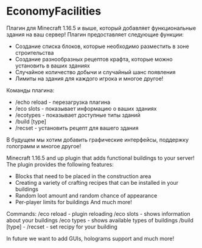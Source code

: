 # EconomyFacilities

Плагин для Minecraft 1.16.5 и выше, который добавляет функциональные здания на ваш сервер! Плагин предоставляет следующие функции:
- Создание списка блоков, которые необходимо разместить в зоне строительства
- Создание разнообразных рецептов крафта, которые можно установить в ваших зданиях
- Случайное количество добычи и случайный шанс появления
- Лимиты на здания для каждого игрока и многое другое!
  
Команды плагина:
- /echo reload - перезагрузка плагина
- /eco slots - показывает информацию о ваших зданиях
- /ecotypes - показывает доступные типы зданий 
- /build [type] 
- /recset - установить рецепт для вашего здания

В будущем мы хотим добавить графические интерфейсы, поддержку голограмм и многое другое!

Minecraft 1.16.5 and up plugin that adds functional buildings to your server!
The plugin provides the following features:
- Blocks that need to be placed in the construction area
- Creating a variety of crafting recipes that can be installed in your buildings
- Random loot amount and random chance of appearance
- Per-player limits for buildings
And much more!

Commands:
/eco reload - plugin reloading
/eco slots - shows information about your buildings
/eco types - shows available types of buildings
/build [type] -
/recset - set recipy for your building

In future we want to add GUIs, holograms support and much more!
